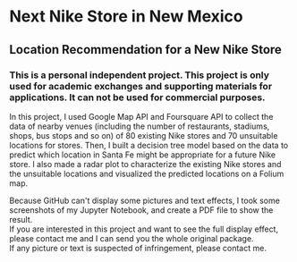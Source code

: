 # Next Nike Store in New Mexico
## Location Recommendation for a New Nike Store  
### This is a personal independent project. This project is only used for academic exchanges and supporting materials for applications. It can not be used for commercial purposes.

In this project, I used Google Map API and Foursquare API to collect the data of nearby venues (including the number of restaurants, stadiums, shops, bus stops and so on) of 80 existing Nike stores and 70 unsuitable locations for stores. Then, I built a decision tree model based on the data to predict which location in Santa Fe might be appropriate for a future Nike store. I also made a radar plot to characterize the existing Nike stores and the unsuitable locations and visualized the predicted locations on a Folium map.

Because GitHub can't display some pictures and text effects, I took some screenshots of my Jupyter Notebook, and create a PDF file to show the result.  
If you are interested in this project and want to see the full display effect, please contact me and I can send you the whole original package.  
If any picture or text is suspected of infringement, please contact me.
